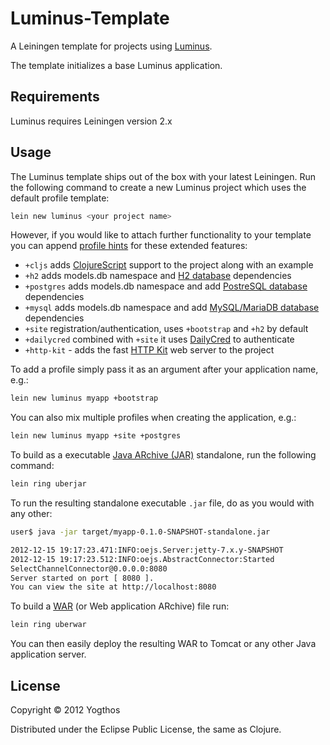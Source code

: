 # Luminus-Template

A Leiningen template for projects using [Luminus](http://www.luminusweb.net/). 

The template initializes a base Luminus application.

## Requirements

Luminus requires Leiningen version 2.x

## Usage

The Luminus template ships out of the box with your latest Leiningen. Run the following
command to create a new Luminus project which uses the default profile template:

```bash
lein new luminus <your project name>
```

However, if you would like to attach further functionality to your template you can append [profile hints][ph] for these extended features:

* `+cljs` adds [ClojureScript][cljs] support to the project along with an example
* `+h2` adds models.db namespace and [H2 database][h2] dependencies
* `+postgres` adds models.db namespace and add [PostreSQL database][pg] dependencies
* `+mysql` adds models.db namespace and add [MySQL/MariaDB database][my] dependencies
* `+site` registration/authentication, uses `+bootstrap` and `+h2` by default
* `+dailycred` combined with `+site` it uses [DailyCred][dc] to authenticate
* `+http-kit` - adds the fast [HTTP Kit][kit] web server to the project

To add a profile simply pass it as an argument after your application name, e.g.:

```bash
lein new luminus myapp +bootstrap
```

You can also mix multiple profiles when creating the application, e.g.:

```bash
lein new luminus myapp +site +postgres
```

To build as a executable [Java ARchive (JAR)][jar] standalone, run the following command:

```bash
lein ring uberjar
```

To run the resulting standalone executable `.jar` file, do as you would with any other:

```bash
user$ java -jar target/myapp-0.1.0-SNAPSHOT-standalone.jar

2012-12-15 19:17:23.471:INFO:oejs.Server:jetty-7.x.y-SNAPSHOT
2012-12-15 19:17:23.512:INFO:oejs.AbstractConnector:Started
SelectChannelConnector@0.0.0.0:8080
Server started on port [ 8080 ].
You can view the site at http://localhost:8080
```

To build a [WAR][war] (or Web application ARchive) file run:

```bash
lein ring uberwar
```

You can then easily deploy the resulting WAR to Tomcat or any other Java application
server.

## License

Copyright © 2012 Yogthos

Distributed under the Eclipse Public License, the same as Clojure.

[ph]: <http://www.luminusweb.net/docs/profiles.md>
[tbs]: <http://twitter.github.io/bootstrap/>
[cljs]: <https://github.com/clojure/clojurescript>
[h2]: <http://www.h2database.com/html/main.html>
[pg]: <http://www.postgresql.org/>
[my]: <https://mariadb.org/>
[dc]: <https://www.dailycred.com/>
[kit]: <http://http-kit.org/>
[war]: <http://en.wikipedia.org/wiki/WAR_file_format_(Sun)>
[jar]: <http://en.wikipedia.org/wiki/Jar_file>
